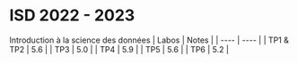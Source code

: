 # ISD 2022 - 2023
Introduction à la science des données
| Labos | Notes |
| ---- | ---- |
| TP1 & TP2 | 5.6 |
| TP3 | 5.0 |
| TP4 | 5.9 |
| TP5 | 5.6 |
| TP6 | 5.2 |
